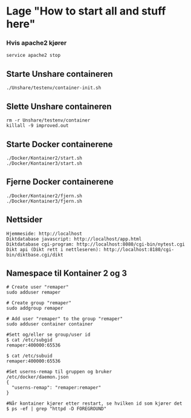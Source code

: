 # Lage "How to start all and stuff here"

### Hvis apache2 kjører
```
service apache2 stop
```

## Starte Unshare containeren
```
./Unshare/testenv/container-init.sh
```

## Slette Unshare containeren
```
rm -r Unshare/testenv/container
killall -9 improved.out
```

## Starte Docker containerene
```
./Docker/Kontainer2/start.sh
./Docker/Kontainer3/start.sh
```

## Fjerne Docker containerene
```
./Docker/Kontainer2/fjern.sh
./Docker/Kontainer3/fjern.sh
```

## Nettsider
```
Hjemmeside: http://localhost
Diktdatabase javascript: http://localhost/app.html
Diktdatabase cgi-program: http://localhost:8080/cgi-bin/nytest.cgi
Dikt api (Dikt rett i nettleseren): http://localhost:8180/cgi-bin/diktbase.cgi/dikt
```

## Namespace til Kontainer 2 og 3
```
# Create user "remaper"
sudo adduser remaper

# Create group "remaper"
sudo addgroup remaper

# Add user "remaper" to the group "remaper"
sudo adduser container container

#Sett og/eller se group/user id 
$ cat /etc/subgid
remaper:400000:65536

$ cat /etc/subuid
remaper:400000:65536

#Set userns-remap til gruppen og bruker
/etc/docker/daemon.json
{
  "userns-remap": "remaper:remaper"
}

#Når kontainer kjører etter restart, se hvilken id som kjører det 
$ ps -ef | grep "httpd -D FOREGROUND"
```
